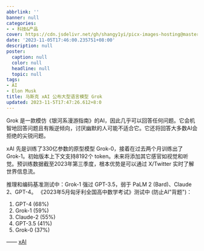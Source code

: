 ```yaml
---
abbrlink: ''
banner: null
categories:
- - 科技&产品
cover: https://cdn.jsdelivr.net/gh/shangy1yi/picx-images-hosting@master/image.1vlulkz40m80.png
date: '2023-11-05T17:46:00.235751+08:00'
description: null
poster:
  caption: null
  color: null
  headline: null
  topic: null
tags:
- AI
- Elon Musk
title: 马斯克 xAI 公布大型语言模型 Grok
updated: 2023-11-5T17:47:26.612+8:0
---
```

Grok 是一款模仿《银河系漫游指南》的AI，因此几乎可以回答任何问题。它会机智地回答问题且有叛逆倾向，讨厌幽默的人可能不适合它。它还将回答大多数AI会拒绝的尖锐问题。

xAI 先是训练了330亿参数的原型模型 Grok-0，接着在过去两个月训练出了 Grok-1。初始版本上下文支持8192个 token。未来将添加其它感官如视觉和听觉。预训练数据截至2023年第三季度，根本优势是可以通过 X/Twitter 实时了解世界信息流。

推理和编码基准测试中：Grok-1 强过 GPT-3.5，弱于 PaLM 2 (Bard)、Claude 2、GPT-4。
《2023年5月匈牙利全国高中数学考试》测试中 (防止AI"背题")：

1. GPT-4 (68%)
2. Grok-1 (59%)
3. Claude-2 (55%)
4. GPT-3.5 (41%)
5. Grok-0 (37%)

—— [xAI](https://x.ai/)
